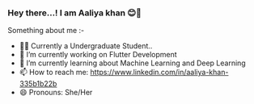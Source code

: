 ### Hey there...! I am Aaliya khan :blush:👋
Something about me :-
- :woman_technologist: Currently a Undergraduate Student..
- 🔭 I’m currently working on Flutter Development
- 🌱 I’m currently learning about Machine Learning and Deep Learning
- 📫 How to reach me: https://www.linkedin.com/in/aaliya-khan-335b1b22b
- 😄 Pronouns: She/Her

  
